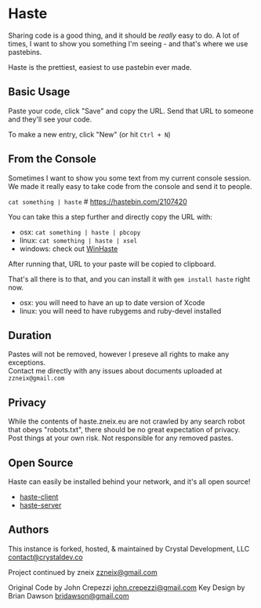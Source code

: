 # Haste

Sharing code is a good thing, and it should be _really_ easy to do.
A lot of times, I want to show you something I'm seeing - and that's where we
use pastebins.

Haste is the prettiest, easiest to use pastebin ever made.

## Basic Usage

Paste your code, click "Save" and copy the URL.
Send that URL to someone and they'll see your code.

To make a new entry, click "New" (or hit `Ctrl + N`)

## From the Console

Sometimes I want to show you some text from my current console session.  
We made it really easy to take code from the console and send it to people.

`cat something | haste` # https://hastebin.com/2107420

You can take this a step further and directly copy the URL with:

* osx: `cat something | haste | pbcopy`
* linux: `cat something | haste | xsel`
* windows: check out [WinHaste](https://github.com/ajryan/WinHaste)

After running that, URL to your paste will be copied to clipboard.

That's all there is to that, and you can install it with `gem install haste`
right now.
  * osx: you will need to have an up to date version of Xcode
  * linux: you will need to have rubygems and ruby-devel installed

## Duration

Pastes will not be removed, however I preseve all rights to make any exceptions.  
Contact me directly with any issues about documents uploaded at `zzneix@gmail.com`

## Privacy

While the contents of haste.zneix.eu are not crawled by any search robot that 
obeys "robots.txt", there should be no great expectation of privacy.  
Post things at your own risk. Not responsible for any removed pastes.

## Open Source

Haste can easily be installed behind your network, and it's all open source!

* [haste-client](https://github.com/seejohnrun/haste-client)
* [haste-server](https://github.com/zneix/haste-server)

## Authors
This instance is forked, hosted, & maintained by Crystal Development, LLC <contact@crystaldev.co>

Project continued by zneix <zzneix@gmail.com>

Original Code by John Crepezzi <john.crepezzi@gmail.com>
Key Design by Brian Dawson <bridawson@gmail.com>
